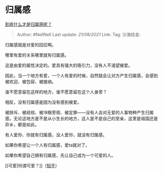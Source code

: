 # 归属感
[到底什么才是归属感呢？](https://www.zhihu.com/question/20311043/answer/1838011980)

> Author: #NellNell
> Last update: *21/08/2021*
> Link:
> Tag:
> 沙海拾金:

归属感就是对爱的回应啊。

哪里有爱的关系哪里就有归属感。

这是由爱的属性决定的。爱具有强大的吸引力，没有人不渴望被爱。

因此，当一个地方有爱，一个人有爱的时候，自然就会让对方产生归属感，会感到被欢迎、被包容、被接纳。

谁不愿意留在这样的地方，谁不愿意留在这个人身旁？

相反，没有归属感是因为没有感到被爱。

被排斥、被歧视、被冷眼旁观、被定罪——没有人会对无爱的人事物种产生归属感。无论这地方是不是从小生长的地方，这人是不是自己的至亲，这里是祖国还是异乡，都是如此。

有人爱你、你就有归属感。没人爱你，就没有归属感。

如果你希望让一个人有归属感，爱ta就对了。

如果你希望自己拥有归属感，先让自己成为一个可爱的人。

[[可爱|何谓可爱？]]（[知乎](https://www.zhihu.com/question/449268589/answer/1812970902)）

